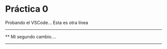  # Práctica 0

Probando el VSCode...
Esta es otra línea

***********************
**  Mi segundo cambio....
*************************